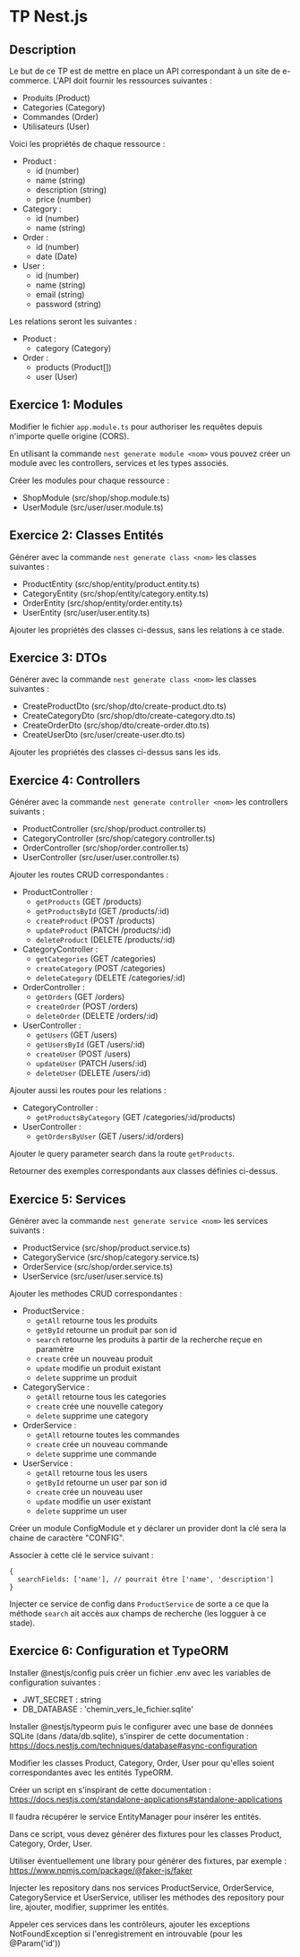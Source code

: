 # TP Nest.js

## Description

Le but de ce TP est de mettre en place un API correspondant à un site de e-commerce. L'API doit fournir les ressources suivantes :
- Produits (Product)
- Categories (Category)
- Commandes (Order)
- Utilisateurs (User)

Voici les propriétés de chaque ressource :
- Product :
  - id (number)
  - name (string)
  - description (string)
  - price (number)
- Category :
  - id (number)
  - name (string)
- Order :
  - id (number)
  - date (Date)
- User :
  - id (number)
  - name (string)
  - email (string)
  - password (string)

Les relations seront les suivantes :
- Product :
  - category (Category)
- Order :
  - products (Product[])
  - user (User)

## Exercice 1: Modules

Modifier le fichier `app.module.ts` pour authoriser les requêtes depuis n'importe quelle origine (CORS).

En utilisant la commande `nest generate module <nom>` vous pouvez créer un module avec les controllers, services et les types associés.

Créer les modules pour chaque ressource :
- ShopModule (src/shop/shop.module.ts)
- UserModule (src/user/user.module.ts)
  
## Exercice 2: Classes Entités

Générer avec la commande `nest generate class <nom>` les classes suivantes :
- ProductEntity (src/shop/entity/product.entity.ts)
- CategoryEntity (src/shop/entity/category.entity.ts)
- OrderEntity (src/shop/entity/order.entity.ts)
- UserEntity (src/user/user.entity.ts)

Ajouter les propriétés des classes ci-dessus, sans les relations à ce stade.

## Exercice 3: DTOs

Générer avec la commande `nest generate class <nom>` les classes suivantes :
- CreateProductDto (src/shop/dto/create-product.dto.ts)
- CreateCategoryDto (src/shop/dto/create-category.dto.ts)
- CreateOrderDto (src/shop/dto/create-order.dto.ts)
- CreateUserDto (src/user/create-user.dto.ts)

Ajouter les propriétés des classes ci-dessus sans les ids.

## Exercice 4: Controllers

Générer avec la commande `nest generate controller <nom>` les controllers suivants :
- ProductController (src/shop/product.controller.ts)
- CategoryController (src/shop/category.controller.ts)
- OrderController (src/shop/order.controller.ts)
- UserController (src/user/user.controller.ts)

Ajouter les routes CRUD correspondantes :
- ProductController :
  - `getProducts` (GET /products)
  - `getProductsById` (GET /products/:id)
  - `createProduct` (POST /products)
  - `updateProduct` (PATCH /products/:id)
  - `deleteProduct` (DELETE /products/:id)
- CategoryController :
  - `getCategories` (GET /categories)
  - `createCategory` (POST /categories)
  - `deleteCategory` (DELETE /categories/:id)
- OrderController :
  - `getOrders` (GET /orders)
  - `createOrder` (POST /orders)
  - `deleteOrder` (DELETE /orders/:id)
- UserController :
  - `getUsers` (GET /users)
  - `getUsersById` (GET /users/:id)
  - `createUser` (POST /users)
  - `updateUser` (PATCH /users/:id)
  - `deleteUser` (DELETE /users/:id)

Ajouter aussi les routes pour les relations :
- CategoryController :
  - `getProductsByCategory` (GET /categories/:id/products)
- UserController :
  - `getOrdersByUser` (GET /users/:id/orders)

Ajouter le query parameter search dans la route `getProducts`.

Retourner des exemples correspondants aux classes définies ci-dessus.

## Exercice 5: Services

Générer avec la commande `nest generate service <nom>` les services suivants :
- ProductService (src/shop/product.service.ts)
- CategoryService (src/shop/category.service.ts)
- OrderService (src/shop/order.service.ts)
- UserService (src/user/user.service.ts)

Ajouter les methodes CRUD correspondantes :
- ProductService :
  - `getAll` retourne tous les produits
  - `getById` retourne un produit par son id
  - `search` retourne les produits à partir de la recherche reçue en paramètre
  - `create` crée un nouveau produit
  - `update` modifie un produit existant
  - `delete` supprime un produit
- CategoryService :
  - `getAll` retourne tous les categories
  - `create` crée une nouvelle category
  - `delete` supprime une category
- OrderService :
  - `getAll` retourne toutes les commandes
  - `create` crée un nouveau commande
  - `delete` supprime une commande
- UserService :
  - `getAll` retourne tous les users
  - `getById` retourne un user par son id
  - `create` crée un nouveau user
  - `update` modifie un user existant
  - `delete` supprime un user

Créer un module ConfigModule et y déclarer un provider dont la clé sera la chaine de caractère "CONFIG".

Associer à cette clé le service suivant :
```
{
  searchFields: ['name'], // pourrait être ['name', 'description']
}
```

Injecter ce service de config dans `ProductService` de sorte a ce que la méthode `search` ait accès aux champs de recherche (les logguer à ce stade).

## Exercice 6: Configuration et TypeORM

Installer @nestjs/config puis créer un fichier .env avec les variables de configuration suivantes :
- JWT_SECRET : string
- DB_DATABASE : 'chemin_vers_le_fichier.sqlite'

Installer @nestjs/typeorm puis le configurer avec une base de données SQLite (dans /data/db.sqlite), s'inspirer de cette documentation :
https://docs.nestjs.com/techniques/database#async-configuration

Modifier les classes Product, Category, Order, User pour qu'elles soient correspondantes avec les entités TypeORM.

Créer un script en s'inspirant de cette documentation :
https://docs.nestjs.com/standalone-applications#standalone-applications

Il faudra récupérer le service EntityManager pour insérer les entités.

Dans ce script, vous devez générer des fixtures pour les classes Product, Category, Order, User.

Utiliser éventuellement une library pour générer des fixtures, par exemple : https://www.npmjs.com/package/@faker-js/faker

Injecter les repository dans nos services ProductService, OrderService, CategoryService et UserService, utiliser les méthodes des repository pour lire, ajouter, modifier, supprimer les entités.

Appeler ces services dans les contrôleurs, ajouter les exceptions NotFoundException si l'enregistrement en introuvable (pour les @Param('id'))